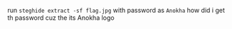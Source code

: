 
run `steghide extract -sf flag.jpg` with password as `Anokha` how did i get th password cuz the its Anokha logo

